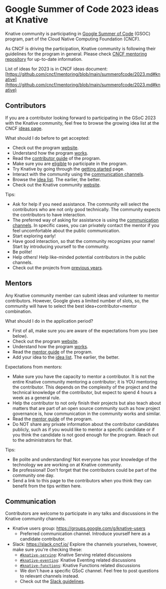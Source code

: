 # Google Summer of Code 2023 ideas at Knative

Knative community is participating in [Google Summer of Code](https://summerofcode.withgoogle.com/) (GSOC) program, part of the Cloud Native Computing Foundation (CNCF).

As CNCF is driving the participation, Knative community is following their guidelines for the program in general. Please check [CNCF mentoring repository](https://github.com/cncf/mentoring) for up-to-date information.

List of ideas for 2023 is in CNCF ideas document: [https://github.com/cncf/mentoring/blob/main/summerofcode/2023.md#knative](https://github.com/cncf/mentoring/blob/main/summerofcode/2023.md#knative) 

## Contributors

If you are a contributor looking forward to participating in the GSoC 2023 with the Knative community, feel free to
browse the growing idea list at the CNCF [ideas page](https://github.com/cncf/mentoring/blob/main/summerofcode/2023.md#knative).

What should I do before to get accepted:

* Check out the program [website](https://summerofcode.withgoogle.com/).
* Understand how the program [works](https://summerofcode.withgoogle.com/how-it-works).
* Read the [contributor guide](https://google.github.io/gsocguides/student/) of the program.
* Make sure you are [eligible](https://summerofcode.withgoogle.com/terms/contributor) to participate in the program.
* Try Knative by going through the [getting started](https://knative.dev/docs/getting-started/) page.
* Interact with the community using the [communication channels](#communication).
* Browse the [idea list](https://github.com/cncf/mentoring/blob/main/summerofcode/2023.md#knative). The earlier, the better.
* Check out the Knative community [website](https://knative.dev/docs/community/).

Tips:

* Ask for help if you need assistance. The community will select the contributors who are not only good technically.
  The community expects the contributors to have interaction.
* The preferred way of asking for assistance is using the [communication channels](#communication). In specific cases,
  you can privately contact the mentor if you feel uncomfortable about the public communication.
* Start exploring early!
* Have good interaction, so that the community recognizes your name! Start by introducing yourself to the community.
* Be polite!
* Help others! Help like-minded potential contributors in the public channels.
* Check out the projects from [previous years](https://summerofcode.withgoogle.com/archive).


## Mentors

Any Knative community member can submit ideas and volunteer to mentor contributors. However, Google gives a limited number of
slots, so, the community will have to select the best idea+contributor+mentor combination.

What should I do in the application period?

* First of all, make sure you are aware of the expectations from you (see below).
* Check out the program [website](https://summerofcode.withgoogle.com/).
* Understand how the program [works](https://summerofcode.withgoogle.com/how-it-works).
* Read the [mentor guide](https://google.github.io/gsocguides/mentor/) of the program.
* Add your idea to the [idea list](https://github.com/cncf/mentoring/blob/main/summerofcode/2023.md#knative). The earlier, the better.

Expectations from mentors:

* Make sure you have the capacity to mentor a contributor. It is not the entire Knative community mentoring a
  contributor; it is YOU mentoring the contributor. This depends on the complexity of the project and the technical
  knowledge of the contributor, but expect to spend 4 hours a week as a general rule.
* Help the contributor to not only finish their projects but also teach about matters that are part of an open source
  community such as how project governance is, how communication in the community works and similar.
* Read the [mentor guide](https://google.github.io/gsocguides/mentor/) of the program.
* Do NOT share any private information about the contributor candidates publicly, such as if you would like to mentor a
  specific candidate or if you think the candidate is not good enough for the program. Reach out to the administrators for
  that.

Tips:

* Be polite and understanding! Not everyone has your knowledge of the technology we are working on at Knative community.
* Be professional! Don't forget that the contributors could be part of the community one day.
* Send a link to this page to the contributors when you think they can benefit from the tips written here.

## Communication

Contributors are welcome to participate in any talks and discussions in the Knative community channels.

* Knative users group: https://groups.google.com/g/knative-users
    * Preferred communication channel. Introduce yourself here as a candidate contributor.
* Slack: https://slack.cncf.io/ Explore the channels yourselves, however, make sure you're checking these:
    * [`#knative-serving`](https://cloud-native.slack.com/archives/C04LMU0AX60): Knative Serving related discussions
    * [`#knative-eventing`](https://cloud-native.slack.com/archives/C04LMU33V1S): Knative Eventing related discussions
    * [`#knative-functions`](https://cloud-native.slack.com/archives/C04LKEZUXEE): Knative Functions related discussions
    * We don't have a specific GSoC channel. Feel free to post questions to relevant channels instead.
    * Check out the [Slack guidelines](https://github.com/knative/community/blob/main/SLACK-GUIDELINES.md).